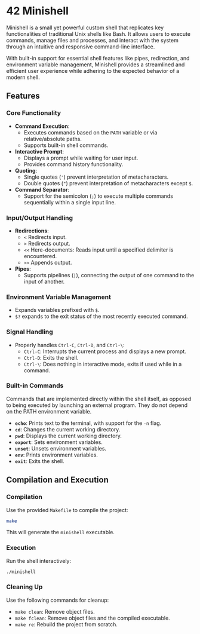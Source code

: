# 42 Minishell

Minishell is a small yet powerful custom shell that replicates key functionalities of traditional Unix shells like Bash. It allows users to execute commands, manage files and processes, and interact with the system through an intuitive and responsive command-line interface.  

With built-in support for essential shell features like pipes, redirection, and environment variable management, Minishell provides a streamlined and efficient user experience while adhering to the expected behavior of a modern shell.

## Features

### Core Functionality
- **Command Execution**:
  - Executes commands based on the `PATH` variable or via relative/absolute paths.
  - Supports built-in shell commands.
- **Interactive Prompt**:
  - Displays a prompt while waiting for user input.
  - Provides command history functionality.
- **Quoting**:
  - Single quotes (`'`) prevent interpretation of metacharacters.
  - Double quotes (`"`) prevent interpretation of metacharacters except `$`.
- **Command Separator**:
  - Support for the semicolon (`;`) to execute multiple commands sequentially within a single input line.

### Input/Output Handling
- **Redirections**:
  - `<` Redirects input.
  - `>` Redirects output.
  - `<<` Here-documents: Reads input until a specified delimiter is encountered.
  - `>>` Appends output.
- **Pipes**:
  - Supports pipelines (`|`), connecting the output of one command to the input of another.

### Environment Variable Management
- Expands variables prefixed with `$`.
- `$?` expands to the exit status of the most recently executed command.

### Signal Handling
- Properly handles `Ctrl-C`, `Ctrl-D`, and `Ctrl-\`:
  - `Ctrl-C`: Interrupts the current process and displays a new prompt.
  - `Ctrl-D`: Exits the shell.
  - `Ctrl-\`: Does nothing in interactive mode, exits if used while in a command.

### Built-in Commands
Commands that are implemented directly within the shell itself, as opposed to being executed by launching an external program. They do not depend on the PATH environment variable.
- **`echo`**: Prints text to the terminal, with support for the `-n` flag.
- **`cd`**: Changes the current working directory.
- **`pwd`**: Displays the current working directory.
- **`export`**: Sets environment variables.
- **`unset`**: Unsets environment variables.
- **`env`**: Prints environment variables.
- **`exit`**: Exits the shell.


## Compilation and Execution

### Compilation
Use the provided `Makefile` to compile the project:
```bash
make
```
This will generate the `minishell` executable.

### Execution
Run the shell interactively:
```bash
./minishell
```

### Cleaning Up
Use the following commands for cleanup:

- `make clean`: Remove object files.
- `make fclean`: Remove object files and the compiled executable.
- `make re`: Rebuild the project from scratch.
